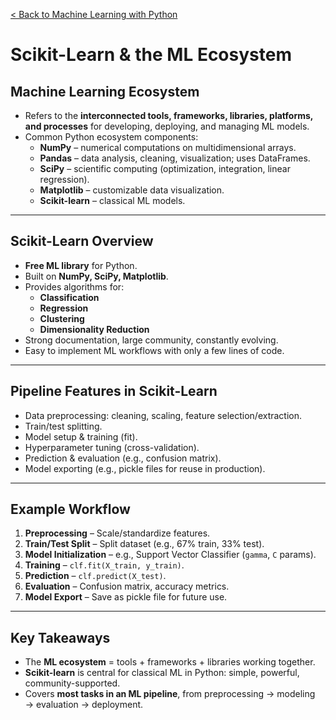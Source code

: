 [< Back to Machine Learning with Python](../README.md)

# Scikit-Learn & the ML Ecosystem

## Machine Learning Ecosystem

- Refers to the **interconnected tools, frameworks, libraries, platforms, and processes** for developing, deploying, and managing ML models.
- Common Python ecosystem components:
  - **NumPy** – numerical computations on multidimensional arrays.
  - **Pandas** – data analysis, cleaning, visualization; uses DataFrames.
  - **SciPy** – scientific computing (optimization, integration, linear regression).
  - **Matplotlib** – customizable data visualization.
  - **Scikit-learn** – classical ML models.

---

## Scikit-Learn Overview

- **Free ML library** for Python.
- Built on **NumPy, SciPy, Matplotlib**.
- Provides algorithms for:
  - **Classification**
  - **Regression**
  - **Clustering**
  - **Dimensionality Reduction**
- Strong documentation, large community, constantly evolving.
- Easy to implement ML workflows with only a few lines of code.

---

## Pipeline Features in Scikit-Learn

- Data preprocessing: cleaning, scaling, feature selection/extraction.
- Train/test splitting.
- Model setup & training (fit).
- Hyperparameter tuning (cross-validation).
- Prediction & evaluation (e.g., confusion matrix).
- Model exporting (e.g., pickle files for reuse in production).

---

## Example Workflow

1. **Preprocessing** – Scale/standardize features.
2. **Train/Test Split** – Split dataset (e.g., 67% train, 33% test).
3. **Model Initialization** – e.g., Support Vector Classifier (`gamma`, `C` params).
4. **Training** – `clf.fit(X_train, y_train)`.
5. **Prediction** – `clf.predict(X_test)`.
6. **Evaluation** – Confusion matrix, accuracy metrics.
7. **Model Export** – Save as pickle file for future use.

---

## Key Takeaways

- The **ML ecosystem** = tools + frameworks + libraries working together.
- **Scikit-learn** is central for classical ML in Python: simple, powerful, community-supported.
- Covers **most tasks in an ML pipeline**, from preprocessing → modeling → evaluation → deployment.
